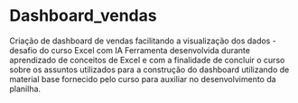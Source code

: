 # Dashboard_vendas
Criação de dashboard de vendas facilitando a visualização dos dados - desafio do curso Excel com IA
Ferramenta desenvolvida durante aprendizado de conceitos de Excel e com a finalidade de concluir o curso sobre os assuntos utilizados para a construção do dashboard utilizando de material base fornecido pelo curso para auxiliar no desenvolvimento da planilha.
